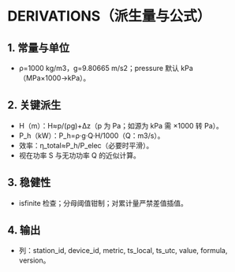 # DERIVATIONS（派生量与公式）

## 1. 常量与单位
- ρ=1000 kg/m3，g=9.80665 m/s2；pressure 默认 kPa（MPa×1000→kPa）。

## 2. 关键派生
- H（m）：H≈p/(ρg)+Δz（p 为 Pa；如源为 kPa 需 ×1000 转 Pa）。
- P_h（kW）：P_h=ρ·g·Q·H/1000（Q：m3/s）。
- 效率：η_total≈P_h/P_elec（必要时平滑）。
- 视在功率 S 与无功功率 Q 的近似计算。

## 3. 稳健性
- isfinite 检查；分母阈值钳制；对累计量严禁差值插值。

## 4. 输出
- 列：station_id, device_id, metric, ts_local, ts_utc, value, formula, version。
